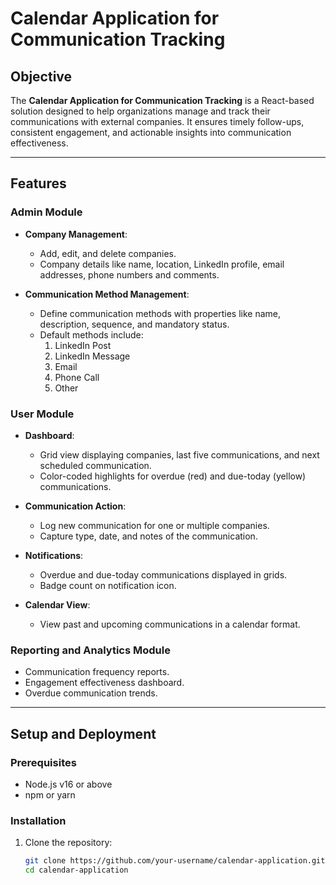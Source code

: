 # Calendar Application for Communication Tracking

## Objective

The **Calendar Application for Communication Tracking** is a React-based solution designed to help organizations manage and track their communications with external companies. It ensures timely follow-ups, consistent engagement, and actionable insights into communication effectiveness.

---

## Features

### Admin Module
- **Company Management**:
  - Add, edit, and delete companies.
  - Company details like name, location, LinkedIn profile, email addresses, phone numbers and comments.

- **Communication Method Management**:
  - Define communication methods with properties like name, description, sequence, and mandatory status.
  - Default methods include:
    1. LinkedIn Post
    2. LinkedIn Message
    3. Email
    4. Phone Call
    5. Other

### User Module
- **Dashboard**:
  - Grid view displaying companies, last five communications, and next scheduled communication.
  - Color-coded highlights for overdue (red) and due-today (yellow) communications.

- **Communication Action**:
  - Log new communication for one or multiple companies.
  - Capture type, date, and notes of the communication.

- **Notifications**:
  - Overdue and due-today communications displayed in grids.
  - Badge count on notification icon.

- **Calendar View**:
  - View past and upcoming communications in a calendar format.

### Reporting and Analytics Module 
- Communication frequency reports.
- Engagement effectiveness dashboard.
- Overdue communication trends.

---

## Setup and Deployment

### Prerequisites
- Node.js v16 or above
- npm or yarn

### Installation
1. Clone the repository:
   ```bash
   git clone https://github.com/your-username/calendar-application.git
   cd calendar-application
